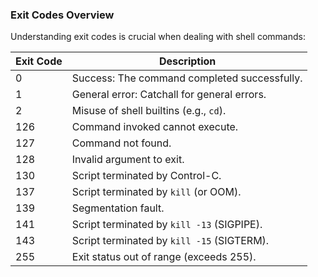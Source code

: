 ### Exit Codes Overview

Understanding exit codes is crucial when dealing with shell commands:

| Exit Code | Description                                   |
|-----------|-----------------------------------------------|
| 0         | Success: The command completed successfully.  |
| 1         | General error: Catchall for general errors.   |
| 2         | Misuse of shell builtins (e.g., `cd`).        |
| 126       | Command invoked cannot execute.               |
| 127       | Command not found.                            |
| 128       | Invalid argument to exit.                     |
| 130       | Script terminated by Control-C.               |
| 137       | Script terminated by `kill` (or OOM).         |
| 139       | Segmentation fault.                           |
| 141       | Script terminated by `kill -13` (SIGPIPE).    |
| 143       | Script terminated by `kill -15` (SIGTERM).    |
| 255       | Exit status out of range (exceeds 255).       |

